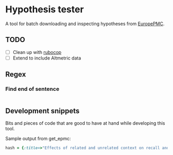 # Hypothesis tester

A tool for batch downloading and inspecting hypotheses from [EuropePMC].

## TODO ##

- [ ] Clean up with [rubocop][]
- [ ] Extend to include Altmetric data

## Regex ##

### Find end of sentence ###

```ruby

```


## Development snippets ##

Bits and pieces of code that are good to have at hand while developing this tool.

Sample output from get_epmc:
```ruby
hash = {:title=>"Effects of related and unrelated context on recall and recognition by adults with high-functioning autism spectrum disorder.\n", :journal=>"Neuropsychologia\n", :authors=>"Bowler DM, Gaigg SB, Gardiner JM.", :abstract=>"Memory in autism spectrum disorder (ASD) is characterised by greater difficulties with recall rather than recognition and with a diminished use of semantic or associative relatedness in the aid of recall. Two experiments are reported that test the effects of item-context relatedness on recall and recognition in adults with high-functioning ASD (HFA) and matched typical comparison participants. In both experiments, participants studied words presented inside a red rectangle and were told to ignore context words presented outside the rectangle. Context words were either related or unrelated to the study words. The results showed that relatedness of context enhanced recall for the typical group only. However, recognition was enhanced by relatedness in both groups of participants. On a behavioural level, these findings confirm the Task Support Hypothesis [Bowler, D. M., Gardiner, J. M., &amp; Berthollier, N. (2004). Source memory in Asperger's syndrome. Journal of Autism and Developmental Disorders, 34, 533-542], which states that individuals with ASD will show greater difficulty on memory tests that provide little support for retrieval. The findings extend this hypothesis by showing that it operates at the level of relatedness between studied items and incidentally encoded context. By showing difficulties in memory for associated items, the findings are also consistent with conjectures that implicate medial temporal lobe and frontal lobe dysfunction in the memory difficulties of individuals with ASD."}
```

[EuropePMC]: http://europepmc.org/ 
[rubocop]: https://github.com/bbatsov/rubocop